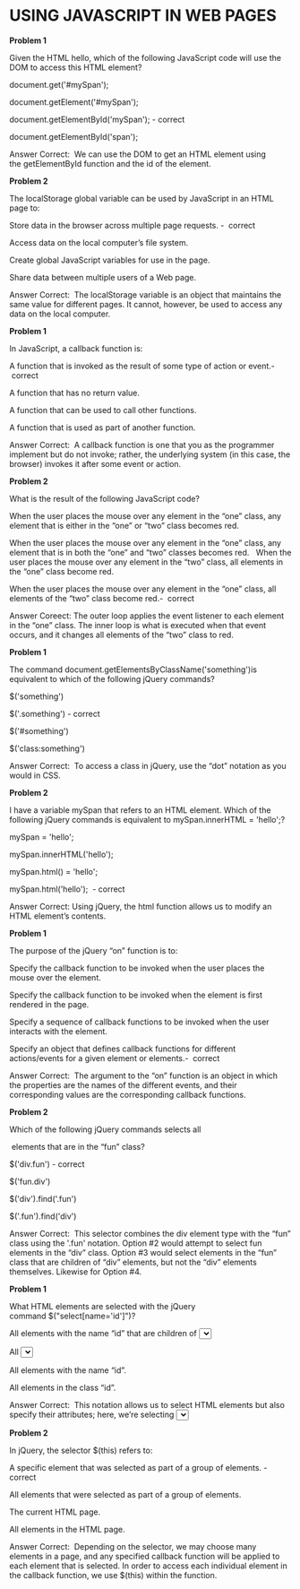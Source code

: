 # USING JAVASCRIPT IN WEB PAGES


**Problem 1**

Given the HTML <span id='mySpan'>hello</span>, which of the following JavaScript code will use the DOM to access this HTML element?


document.get('#mySpan');

document.getElement('#mySpan');

document.getElementById('mySpan'); - correct

document.getElementById('span');

Answer
Correct: 
We can use the DOM to get an HTML element using the getElementById function and the id of the element.

**Problem 2**

The localStorage global variable can be used by JavaScript in an HTML page to:


Store data in the browser across multiple page requests. -  correct

Access data on the local computer’s file system.

Create global JavaScript variables for use in the page.

Share data between multiple users of a Web page.


Answer
Correct: 
The localStorage variable is an object that maintains the same value for different pages. It cannot, however, be used to access any data on the local computer.

**Problem 1**

In JavaScript, a callback function is:


A function that is invoked as the result of some type of action or event.-  correct

A function that has no return value.

A function that can be used to call other functions.

A function that is used as part of another function.


Answer
Correct: 
A callback function is one that you as the programmer implement but do not invoke; rather, the underlying system (in this case, the browser) invokes it after some event or action.

**Problem 2**

What is the result of the following JavaScript code?

When the user places the mouse over any element in the “one” class, any element that is either in the “one” or “two” class becomes red.

When the user places the mouse over any element in the “one” class, any element that is in both the “one” and “two” classes becomes red.
 
When the user places the mouse over any element in the “two” class, all elements in the “one” class become red.

When the user places the mouse over any element in the “one” class, all elements of the “two” class become red.-  correct


Answer Coreect:
The outer loop applies the event listener to each element in the “one” class. The inner loop is what is executed when that event occurs, and it changes all elements of the “two” class to red.



**Problem 1**

The command document.getElementsByClassName('something')is equivalent to which of the following jQuery commands?


$('something')

$('.something') - correct

$('#something')

$('class:something')


Answer
Correct: 
To access a class in jQuery, use the “dot” notation as you would in CSS.

**Problem 2**

I have a variable mySpan that refers to an HTML element. Which of the following jQuery commands is equivalent to mySpan.innerHTML = 'hello';?


mySpan = 'hello'; 

mySpan.innerHTML('hello');

mySpan.html() = 'hello'; 

mySpan.html('hello');  - correct


Answer Correct:
Using jQuery, the html function allows us to modify an HTML element’s contents.


**Problem 1**

The purpose of the jQuery “on” function is to:


Specify the callback function to be invoked when the user places the mouse over the element.

Specify the callback function to be invoked when the element is first rendered in the page.

Specify a sequence of callback functions to be invoked when the user interacts with the element.

Specify an object that defines callback functions for different actions/events for a given element or elements.-  correct

Answer
Correct: 
The argument to the “on” function is an object in which the properties are the names of the different events, and their corresponding values are the corresponding callback functions.



**Problem 2**

Which of the following jQuery commands selects all <div> elements that are in the “fun” class?
    
    
$('div.fun') - correct

$('fun.div')

$('div').find('.fun')

$('.fun').find('div')

Answer
Correct: 
This selector combines the div element type with the “fun” class using the '.fun' notation. Option #2 would attempt to select fun elements in the “div” class. Option #3 would select elements in the “fun” class that are children of “div” elements, but not the “div” elements themselves. Likewise for Option #4.


**Problem 1**

What HTML elements are selected with the jQuery command $("select[name='id']")?


All elements with the name “id” that are children of <select> elements.

All <select> elements that have the name “id”.-  correct

All elements with the name “id”.

All elements in the class “id”.
    
    
Answer
Correct: 
This notation allows us to select HTML elements but also specify their attributes; here, we’re selecting <select> elements but also specifying that we want the ones with the “name” attribute set to the value “id”.

**Problem 2**

In jQuery, the selector $(this) refers to:


A specific element that was selected as part of a group of elements. - correct

All elements that were selected as part of a group of elements.

The current HTML page.

All elements in the HTML page.

Answer
Correct: 
Depending on the selector, we may choose many elements in a page, and any specified callback function will be applied to each element that is selected. In order to access each individual element in the callback function, we use $(this) within the function.
